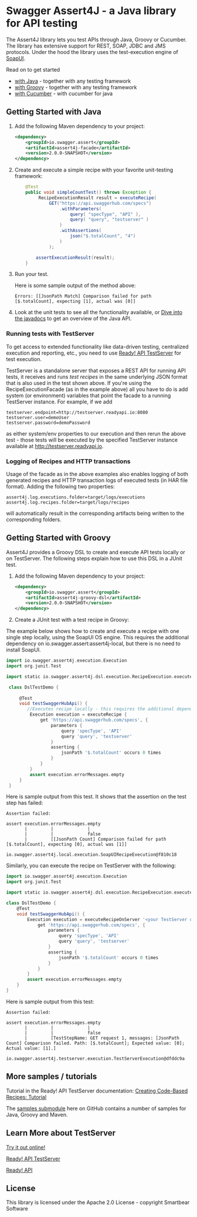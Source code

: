 # Swagger Assert4J - a Java library for API testing

The Assert4J library lets you test APIs through Java, Groovy or Cucumber. The library has extensive support for REST, SOAP, JDBC and JMS protocols. Under the hood the library uses the test-execution engine of [SoapUI](http://www.soapui.org).

Read on to get started
* [with Java](#getting-started-with-java) - together with any testing framework
* [with Groovy](#getting-started-with-groovy) - together with any testing framework 
* [with Cucumber](modules/cucumber) - with cucumber for java 

## Getting Started with Java

1. Add the following Maven dependency to your project:
 
	```xml
	<dependency>
		<groupId>io.swagger.assert</groupId>
		<artifactId>assert4j-facade</artifactId>
		<version>2.0.0-SNAPSHOT</version>
	</dependency>
	```

2. Create and execute a simple recipe with your favorite unit-testing framework:

	```java
	    @Test
        public void simpleCountTest() throws Exception {
             RecipeExecutionResult result = executeRecipe(
                 GET("https://api.swaggerhub.com/specs")
                     .withParameters(
                         query( "specType", "API" ),
                         query( "query", "testserver" )
                     )
                     .withAssertions(
                         json("$.totalCount", "4")
                     )                 
                 );
    
            assertExecutionResult(result);
        }
	```

3. Run your test.

    Here is some sample output of the method above:
    ```
    Errors: [[JsonPath Match] Comparison failed for path [$.totalCount], expecting [1], actual was [0]] 
    ```

4. Look at the unit tests to see all the functionality available, or [Dive into the javadocs](http://smartbear.github.io/swagger-assert4j/apidocs/) to get an overview of the Java API.

### Running tests with TestServer

To get access to extended functionality like data-driven testing, centralized execution and reporting, etc., you 
need to use [Ready! API TestServer](http://readyapi.smartbear.com/testserver/start) for test execution. 

TestServer is a standalone server that exposes a REST API for running API tests, it receives and runs *test recipes* 
in the same underlying JSON format that is also used in the test shown above. If you're using the RecipeExecutionFacade 
(as in the example above) all you have to do is add system (or environment) variables that point the facade to a 
running TestServer instance. For example, if we add

```
testserver.endpoint=http://testserver.readyapi.io:8080
testserver.user=demoUser
testserver.password=demoPassword
```
	
as either system/env properties to our execution and then rerun the above test - those tests will be executed by the 
specified TestServer instance available at http://testserver.readyapi.io.

### Logging of Recipes and HTTP transactions

Usage of the facade as in the above examples also enables logging of both generated recipes and HTTP transaction logs 
of executed tests (in HAR file format). Adding the following two properties:

```
assert4j.log.executions.folder=target/logs/executions
assert4j.log.recipes.folder=target/logs/recipes
```

will automatically result in the corresponding artifacts being written to the corresponding folders.

## Getting Started with Groovy 

Assert4J provides a Groovy DSL to create and execute API tests locally or on TestServer. 
The following steps explain how to use this DSL in a JUnit test.

1. Add the following Maven dependency to your project:
 
	```xml
	<dependency>
		<groupId>io.swagger.assert</groupId>
		<artifactId>assert4j-groovy-dsl</artifactId>
		<version>2.0.0-SNAPSHOT</version>
	</dependency>
	```

2. Create a JUnit test with a test recipe in Groovy:

  The example below shows how to create and execute a recipe with one single step locally, using the SoapUI OS engine. 
  This requires the additional dependency on io.swagger.assert:assert4j-local, but there is no need to install SoapUI. 
   ```groovy
   import io.swagger.assert4j.execution.Execution
   import org.junit.Test
   
   import static io.swagger.assert4j.dsl.execution.RecipeExecution.executeRecipe

    class DslTestDemo {
    
        @Test
        void testSwaggerHubApi() {
           //Executes recipe locally - this requires the additional dependency io.swagger.assert:assert4j-local
            Execution execution = executeRecipe {
                get 'https://api.swaggerhub.com/specs', {
                    parameters {
                        query 'specType', 'API'
                        query 'query', 'testserver'
                    }
                    asserting {
                        jsonPath '$.totalCount' occurs 0 times
                    }
                }
            }
            assert execution.errorMessages.empty
        }
    }   
   ```
   Here is sample output from this test. It shows that the assertion on the test step has failed:
   ```
   Assertion failed: 
   
   assert execution.errorMessages.empty
          |         |             |
          |         |             false
          |         [[JsonPath Count] Comparison failed for path [$.totalCount], expecting [0], actual was [1]]
          io.swagger.assert4j.local.execution.SoapUIRecipeExecution@f810c18
   ```
   
   Similarly, you can execute the recipe on TestServer with the following:
   ```groovy
   import io.swagger.assert4j.execution.Execution
   import org.junit.Test
   
   import static io.swagger.assert4j.dsl.execution.RecipeExecution.executeRecipeOnServer
   
   class DslTestDemo {
       @Test
       void testSwaggerHubApi() {
           Execution execution = executeRecipeOnServer '<your TestServer url, e.g. http://localhost:8080>', '<your user>', '<your password>', {
               get 'https://api.swaggerhub.com/specs', {
                   parameters {
                       query 'specType', 'API'
                       query 'query', 'testserver'
                   }
                   asserting {
                       jsonPath '$.totalCount' occurs 0 times
                   }
               }
           }
           assert execution.errorMessages.empty
       }
   }
   ```
Here is sample output from this test:
```
Assertion failed: 

assert execution.errorMessages.empty
       |         |             |
       |         |             false
       |         [TestStepName: GET request 1, messages: [JsonPath Count] Comparison failed. Path: [$.totalCount]; Expected value: [0]; Actual value: [1].]
       io.swagger.assert4j.testserver.execution.TestServerExecution@dfddc9a
```
## More samples / tutorials

Tutorial in the Ready! API TestServer documentation: 
[Creating Code-Based Recipes: Tutorial](http://readyapi.smartbear.com/testserver/tutorials/code_based/start)

The [samples submodule](modules/samples) here on GitHub contains a number of samples for Java, Groovy and Maven.

## Learn More about TestServer

[Try it out online!](http://testserver.readyapi.io)

[Ready! API TestServer](http://readyapi.smartbear.com/testserver/intro/about)

[Ready! API](http://readyapi.smartbear.com/start)

## License

This library is licensed under the Apache 2.0 License - copyright Smartbear Software
